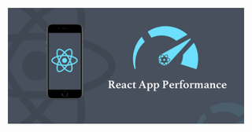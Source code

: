 <p align="center">
   <img src="https://raw.githubusercontent.com/tavareshenrique/ignite-reactjs/main/06-perfreact/src/assets/previews/appImg.png" alt="NextAuth" width="480"/>
</p>
